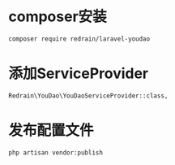     
# composer安装
        
    composer require redrain/laravel-youdao
    
# 添加ServiceProvider

    Redrain\YouDao\YouDaoServiceProvider::class,
    
# 发布配置文件

    php artisan vendor:publish    